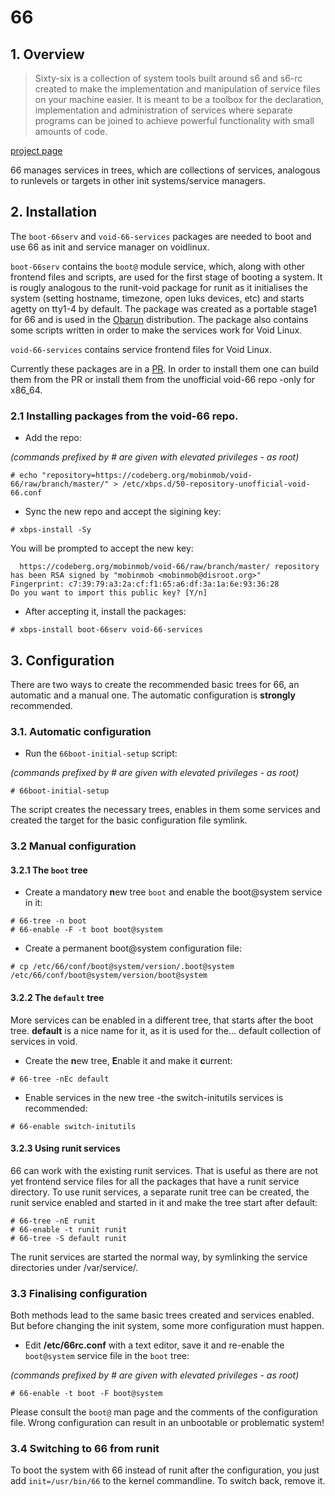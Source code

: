 ﻿# 66

## 1. Overview

> Sixty-six is a collection of system tools built around s6 and s6-rc created to make the implementation and manipulation of service files on your machine easier. It is meant to be a toolbox for the declaration, implementation and administration of services where separate programs can be joined to achieve powerful functionality with small amounts of code.

[project page](https://web.obarun.org/software/66/v0.6.0.0/)

66 manages services in trees, which are collections of services, analogous to runlevels or targets in other init systems/service managers.


## 2. Installation

The `boot-66serv` and `void-66-services` packages are needed to boot and use 66 as init and service manager on voidlinux. 

`boot-66serv` contains the `boot@` module service, which, along with other frontend files and scripts, are used for the first stage of booting a system. It is rougly analogous to the runit-void package for runit as it initialises the system (setting hostname, timezone, open luks devices, etc) and starts agetty on tty1-4 by default. The package was created as a portable stage1 for 66 and is used in the [Obarun](http://obarun.org/) distribution.
The package also contains some scripts written in order to make the services work for Void Linux.

`void-66-services` contains service frontend files for Void Linux.
 
 Currently these packages are in a [PR](https://github.com/void-linux/void-packages/pull/25743). In order to install them one can build them from the PR or install them from the unofficial void-66 repo -only for x86_64.

 ### 2.1 Installing packages from the void-66 repo.
 - Add the repo:

_(commands prefixed by # are given with elevated privileges - as root)_
 ```
 # echo "repository=https://codeberg.org/mobinmob/void-66/raw/branch/master/" > /etc/xbps.d/50-repository-unofficial-void-66.conf
 ```
- Sync the new repo and accept the sigining key:
 ```
 # xbps-install -Sy
 ```

You will be prompted to accept the new key:
```
  https://codeberg.org/mobinmob/void-66/raw/branch/master/ repository has been RSA signed by "mobinmob <mobinmob@disroot.org>"
Fingerprint: c7:39:79:a3:2a:cf:f1:65:a6:df:3a:1a:6e:93:36:28
Do you want to import this public key? [Y/n] 
```
- After accepting it, install the packages:
```
# xbps-install boot-66serv void-66-services
```


## 3. Configuration

There are two ways to create the recommended basic trees for 66, an automatic and a manual one. The automatic configuration is **strongly** recommended.

### 3.1. Automatic configuration

- Run the `66boot-initial-setup` script:

_(commands prefixed by # are given with elevated privileges - as root)_
```
# 66boot-initial-setup
```

The script creates the necessary trees, enables in them some services and created the target for the basic configuration file symlink.


### 3.2 Manual configuration

#### 3.2.1 The `boot` tree

- Create a mandatory **n**ew tree `boot` and enable the boot@system service in it:

```
# 66-tree -n boot  
# 66-enable -F -t boot boot@system
```
- Create a permanent boot@system configuration file:
```
# cp /etc/66/conf/boot@system/version/.boot@system /etc/66/conf/boot@system/version/boot@system
```

#### 3.2.2 The `default` tree
More services can be enabled in a different tree, that starts after the boot tree. **default** is a nice name for it, as it is used for the... default collection of services in void.

- Create the **n**ew tree, **E**nable it and make it **c**urrent:

```
# 66-tree -nEc default
```

- Enable services in the new tree -the switch-initutils services is recommended:
```
# 66-enable switch-initutils
```

#### 3.2.3 Using runit services

66 can work with the existing runit services. That is useful as there are not yet frontend service files for all the packages that have a runit service directory.
To use runit services, a separate runit tree can be created, the runit service enabled and started in it and make the tree start after default:

```
# 66-tree -nE runit
# 66-enable -t runit runit
# 66-tree -S default runit
```

The runit services are started the normal way, by symlinking the service directories under /var/service/.


### 3.3 Finalising configuration

Both methods lead to the same basic trees created and services enabled. But before changing the init system, some more configuration must happen.

- Edit **/etc/66rc.conf** with a text editor, save it and re-enable the `boot@system` service file in the `boot` tree:

_(commands prefixed by # are given with elevated privileges - as root)_

```
# 66-enable -t boot -F boot@system
```

Please consult the `boot@` man page and the comments of the configuration file. Wrong configuration can result in an unbootable or problematic system!

### 3.4 Switching to 66 from runit

To boot the system with 66 instead of runit after the configuration, you just add `init=/usr/bin/66` to the kernel commandline. To switch back, remove it.
